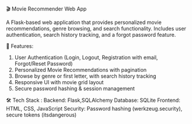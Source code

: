 🎬 Movie Recommender Web App

A Flask-based web application that provides personalized movie recommendations, genre browsing, and search functionality.
Includes user authentication, search history tracking, and a forgot password feature.

🚀 Features:
1. User Authentication (Login, Logout, Registration with email, Forgot/Reset Password)
2. Personalized Movie Recommendations with pagination
3. Browse by genre or first letter, with search history tracking
4. Responsive UI with movie grid layout
5. Secure password hashing & session management

🛠️ Tech Stack : 
Backend: Flask,SQLAlchemy
Database: SQLite
Frontend: HTML, CSS, JavaScript
Security: Password hashing (werkzeug.security), secure tokens (itsdangerous)
